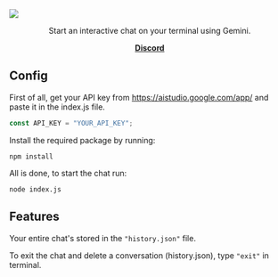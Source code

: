 <img src="https://ik.imagekit.io/unburn/gcc.svg">

<p align="center">Start an interactive chat on your terminal using Gemini.</p>

<p align="center">
    <a href="https://discord.gg/66uGX7t4ww"><b>Discord</b></a>
</p>

## Config
First of all, get your API key from https://aistudio.google.com/app/ and paste it in the index.js file.

```javascript
const API_KEY = "YOUR_API_KEY";
```

Install the required package by running:
```
npm install
```

All is done, to start the chat run:
```
node index.js
```

## Features
Your entire chat's stored in the `"history.json"` file.

To exit the chat and delete a conversation (history.json), type `"exit"` in terminal.